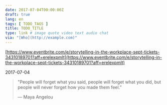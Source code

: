 ```yaml
---
date: 2017-07-04T00:00:00Z
draft: true
lang: en
tags: [ TODO_TAGS ]
title: TODO_TITLE
type: link # image quote video text audio chat
via: "[Who](http://example.com)"
---
```



[https://www.eventbrite.com/e/storytelling-in-the-workplace-sept-tickets-34310189701?aff=erelexpmlt](https://www.eventbrite.com/e/storytelling-in-the-workplace-sept-tickets-34310189701?aff=erelexpmlt)

2017-07-04

> "People will forget what you said, people will forget what you did, but people will never forget how you made them feel.”
>
> — Maya Angelou
